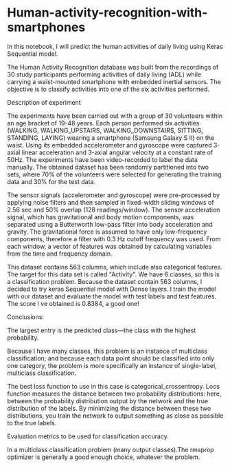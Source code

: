 # Human-activity-recognition-with-smartphones

In this notebook, I will predict the human activities of daily living using Keras Sequential model.

The Human Activity Recognition database was built from the recordings of 30 study participants performing activities of daily living (ADL) while carrying a waist-mounted smartphone with embedded inertial sensors. The objective is to classify activities into one of the six activities performed.

Description of experiment

The experiments have been carried out with a group of 30 volunteers within an age bracket of 19-48 years. Each person performed six activities (WALKING, WALKING_UPSTAIRS, WALKING_DOWNSTAIRS, SITTING, STANDING, LAYING) wearing a smartphone (Samsung Galaxy S II) on the waist. Using its embedded accelerometer and gyroscope were captured 3-axial linear acceleration and 3-axial angular velocity at a constant rate of 50Hz. The experiments have been video-recorded to label the data manually. The obtained dataset has been randomly partitioned into two sets, where 70% of the volunteers were selected for generating the training data and 30% for the test data.

The sensor signals (accelerometer and gyroscope) were pre-processed by applying noise filters and then sampled in fixed-width sliding windows of 2.56 sec and 50% overlap (128 readings/window). The sensor acceleration signal, which has gravitational and body motion components, was separated using a Butterworth low-pass filter into body acceleration and gravity. The gravitational force is assumed to have only low-frequency components, therefore a filter with 0.3 Hz cutoff frequency was used. From each window, a vector of features was obtained by calculating variables from the time and frequency domain.

This dataset contains 563 columns, which include also categorical features.
The target for this data set is called "Activity". We have 6 classes, so this is a classification problem. Because the dataset contain 563 columns, I decided to try keras Sequential model with Dense layers.
I train the model with our dataset and evaluate the model with test labels and test features.
The score I ve obtained is 0.8384, a good one!

Conclusions:

The largest entry is the predicted class—the class with the highest probability.

Because I have many classes, this problem is an instance of multiclass classification; and because each data point should be classified into only one category, the problem is more specifically an instance of single-label, multiclass classification.

The best loss function to use in this case is categorical_crossentropy. Loos function measures the distance between two probability distributions: here, between the probability distribution output by the network and the true distribution of the labels. By minimizing the distance between these two distributions, you train the network to output something as close as possible to the true labels.

Evaluation metrics to be used for classification accuracy.

In a multiclass classification problem (many output classes).The rmsprop optimizer is generally a good enough choice, whatever the problem.

